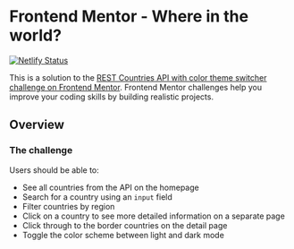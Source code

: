 # Frontend Mentor - Where in the world?

[![Netlify Status](https://api.netlify.com/api/v1/badges/82e09759-9e48-4a39-bbb3-859e5977d1bd/deploy-status)](https://app.netlify.com/sites/whereintheworld-femio/deploys)

This is a solution to the [REST Countries API with color theme switcher challenge on Frontend Mentor](https://www.frontendmentor.io/challenges/rest-countries-api-with-color-theme-switcher-5cacc469fec04111f7b848ca). Frontend Mentor challenges help you improve your coding skills by building realistic projects.

## Overview

### The challenge

Users should be able to:

-   See all countries from the API on the homepage
-   Search for a country using an `input` field
-   Filter countries by region
-   Click on a country to see more detailed information on a separate page
-   Click through to the border countries on the detail page
-   Toggle the color scheme between light and dark mode
